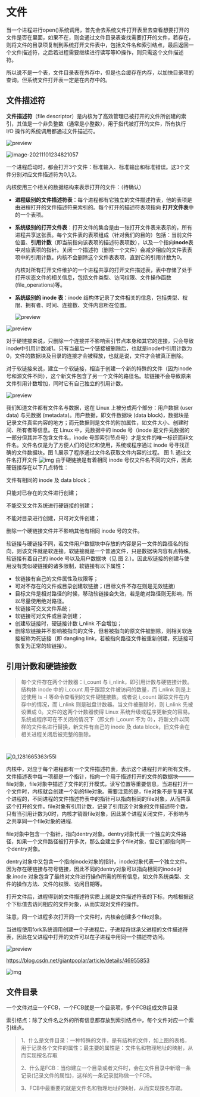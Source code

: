 # 文件



当一个进程进行open()系统调用，首先会去系统文件打开表里去查看想要打开的文件是否在里面，如果不在，则会通过文件目录表查找需要打开的文件，若存在，则将文件的目录项复制到系统打开文件表中，包括文件名和索引结点，最后返回一个文件描述符，之后若进程需要继续进行读写等IO操作，则只需这个文件描述符。

所以说不是一个表，文件目录表在外存中，但是也会缓存在内存，以加快目录项的查询。但系统文件打开表一定是在内存中的。

## 文件描述符

**文件描述符**（file descriptor）是内核为了高效管理已被打开的文件所创建的索引，其值是一个非负整数（通常是小整数），用于指代被打开的文件，所有执行 I/O 操作的系统调用都通过文件描述符。

![preview](assets/%E6%96%87%E4%BB%B6%E7%AE%A1%E7%90%86/v2-407711a4a598b0eeb332c6e0be447ebc_r.jpg)

 ![image-20211101234821057](assets/%E6%96%87%E4%BB%B6%E7%AE%A1%E7%90%86/image-20211101234821057.png)

一个进程启动时，都会打开3个文件：标准输入、标准输出和标准错误。这3个文件分别对应文件描述符为0,1,2。



内核使用三个相关的数据结构来表示打开的文件：（待确认）

* **进程级别的文件描述符表**：每个进程都有它独立的文件描述符表，他的表项是由进程打开的文件描述符来索引的。每个打开的描述符表项指向 **打开文件表**中的一个表项。

* **系统级别的打开文件表**：打开文件的集合是由一张打开文件表来表示的，所有进程共享这张表。每个文件表的表项组成（针对我们的目的）包括：当前文件位置、**引用计数**（即当前指向该表项的描述符表项数），以及一个指向**inode**表中对应表项的指针。关闭一个描述符（删除一个文件）会减少相应的文件表表项中的引用计数。内核不会删除这个文件表表项，直到它的引用计数为0。

  内核对所有打开文件维护的一个进程共享的打开文件描述表，表中存储了处于打开状态文件的相关信息，包括文件类型、访问权限、文件操作函数(file_operations)等。

* **系统级别的 inode 表**：inode 结构体记录了文件相关的信息，包括类型、权限、拥有者、时间、连接数、文件内容所在位置。

  ![preview](assets/%E6%96%87%E4%BB%B6%E7%AE%A1%E7%90%86/v2-57c1b1809b414ecf1dc38c927bc081e8_r.jpg)



![preview](assets/%E6%96%87%E4%BB%B6%E7%AE%A1%E7%90%86/v2-9abd33350e3bcb401f379752874f9b52_r.jpg)

对于硬链接来说，只删除一个连接并不影响索引节点本身和其它的连接，只会导致inode中引用计数减1。只有当最后一个链接被删除后，也就是inode中引用计数为0，文件的数据块及目录的连接才会被释放，也就是说，文件才会被真正删除。

对于软链接来说，建立一个软链接，相当于创建一个新的特殊的文件（因为inode号和源文件不同），这个新文件包含了另一个文件的路径名。软链接不会导致原来文件引用计数增加，同时它有自己独立的引用计数。

![preview](assets/%E6%96%87%E4%BB%B6%E7%AE%A1%E7%90%86/v2-679da10fd5e4193d0098e6d6a35d5e1b_r.jpg)



我们知道文件都有文件名与数据，这在 Linux 上被分成两个部分：用户数据 (user data) 与元数据 (metadata)。用户数据，即文件数据块 (data block)，数据块是记录文件真实内容的地方；而元数据则是文件的附加属性，如文件大小、创建时间、所有者等信息。在 Linux 中，元数据中的 inode 号（inode 是文件元数据的一部分但其并不包含文件名，inode 号即索引节点号）才是文件的唯一标识而非文件名。文件名仅是为了方便人们的记忆和使用，系统或程序通过 inode 号寻找正确的文件数据块。图 1.展示了程序通过文件名获取文件内容的过程。
图 1. 通过文件名打开文件
![img](assets/%E6%96%87%E4%BB%B6%E7%AE%A1%E7%90%86/1494427-20180930004245898-151907272.png)
由于硬链接是有着相同 inode 号仅文件名不同的文件，因此硬链接存在以下几点特性：

文件有相同的 inode 及 data block；

只能对已存在的文件进行创建；

不能交叉文件系统进行硬链接的创建；

不能对目录进行创建，只可对文件创建；

删除一个硬链接文件并不影响其他有相同 inode 号的文件。

软链接与硬链接不同，若文件用户数据块中存放的内容是另一文件的路径名的指向，则该文件就是软连接。软链接就是一个普通文件，只是数据块内容有点特殊。软链接有着自己的 inode 号以及用户数据块（见 图 2.）。因此软链接的创建与使用没有类似硬链接的诸多限制，软链接有以下属性：

* 软链接有自己的文件属性及权限等； 
* 可对不存在的文件或目录创建软链接；(目标文件不存在则是无效链接) 
* 目标文件是相对路径的时候，移动软链接会失效，若是绝对路径则无影响，所以尽量使用绝对路径。 
* 软链接可交叉文件系统； 
* 软链接可对文件或目录创建； 
* 创建软链接时，硬链接计数 i_nlink 不会增加； 
* 删除软链接并不影响被指向的文件，但若被指向的原文件被删除，则相关软连接被称为死链接（即 dangling link，若被指向路径文件被重新创建，死链接可恢复为正常的软链接）。



## 引用计数和硬链接数

> 每个文件存在两个计数器：i_count 与 i_nlink，即引用计数与硬链接计数。结构体 inode 中的 i_count 用于跟踪文件被访问的数量，而 i_nlink 则是上述使用 ls -l 等命令查看到的文件硬链接数。或者说 i_count 跟踪文件在内存中的情况，而 i_nlink 则是磁盘计数器。当文件被删除时，则 i_nlink 先被设置成 0。文件的这两个计数器使得 Linux 系统升级或程序更新变的容易。系统或程序可在不关闭的情况下（即文件 i_count 不为 0），将新文件以同样的文件名进行替换，新文件有自己的 inode 及 data block，旧文件会在相关进程关闭后被完整的删除。

``` cpp

```



```cpp

```



![0_1281665363r55l](assets/%E6%96%87%E4%BB%B6%E7%AE%A1%E7%90%86/0_1281665363r55l.gif)



内核中，对应于每个进程都有一个文件描述符表，表示这个进程打开的所有文件。文件描述表中每一项都是一个指针，指向一个用于描述打开的文件的数据块———file对象，file对象中描述了文件的打开模式，读写位置等重要信息，当进程打开一个文件时，内核就会创建一个新的file对象。需要注意的是，file对象不是专属于某个进程的，不同进程的文件描述符表中的指针可以指向相同的file对象，从而共享这个打开的文件。file对象有引用计数，记录了引用这个对象的文件描述符个数，只有当引用计数为0时，内核才销毁file对象，因此某个进程关闭文件，不影响与之共享同一个file对象的进程.

file对象中包含一个指针，指向dentry对象。dentry对象代表一个独立的文件路径，如果一个文件路径被打开多次，那么会建立多个file对象，但它们都指向同一个dentry对象。

 

dentry对象中又包含一个指向inode对象的指针。inode对象代表一个独立文件。因为存在硬链接与符号链接，因此不同的dentry对象可以指向相同的inode对象.inode 对象包含了最终对文件进行操作所需的所有信息，如文件系统类型、文件的操作方法、文件的权限、访问日期等。

 

打开文件后，进程得到的文件描述符实质上就是文件描述符表的下标，内核根据这个下标值去访问相应的文件对象，从而实现对文件的操作。

注意，同一个进程多次打开同一个文件时，内核会创建多个file对象。

当进程使用fork系统调用创建一个子进程后，子进程将继承父进程的文件描述符表，因此在父进程中打开的文件可以在子进程中用同一个描述符访问。













![preview](assets/%E6%96%87%E4%BB%B6%E7%AE%A1%E7%90%86/v2-f1d995e1a3aedbc3b240edc58464bb0f_r.jpg)

https://blog.csdn.net/giantpoplar/article/details/46955853

![img](assets/%E6%96%87%E4%BB%B6%E7%AE%A1%E7%90%86/Center.jpeg)





## 文件目录

一个文件对应一个FCB，一个FCB就是一个目录项，多个FCB组成文件目录

索引结点：除了文件名之外的所有信息都存放到索引结点中，每个文件对应一个索引结点。



> 1、什么是文件目录：一种特殊的文件，是有结构的文件，如上图的表格，用于记录各个文件的属性；最主要的属性是：文件名和物理地址的映射，从而实现按名存取
>
> 2、什么是FCB：当你建立一个目录或者文件时，会在文件目录中新增一条记录(记录文件的属性)，这样的一条记录就称做一个FCB。
>
> 3、FCB中最重要的就是文件名和物理地址的映射，从而实现按名存取。





